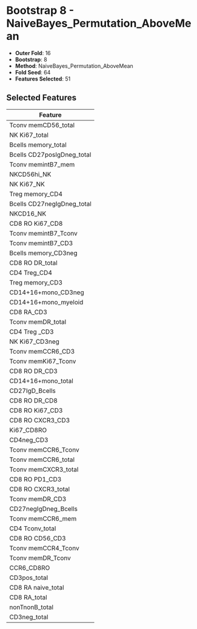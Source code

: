 # Bootstrap 8 - NaiveBayes_Permutation_AboveMean

- **Outer Fold**: 16
- **Bootstrap**: 8
- **Method**: NaiveBayes_Permutation_AboveMean
- **Fold Seed**: 64
- **Features Selected**: 51

## Selected Features

| Feature |
|---------|
| Tconv memCD56_total |
| NK Ki67_total |
| Bcells memory_total |
| Bcells CD27posIgDneg_total |
| Tconv memintB7_mem |
| NKCD56hi_NK |
| NK Ki67_NK |
| Treg memory_CD4 |
| Bcells CD27negIgDneg_total |
| NKCD16_NK |
| CD8 RO Ki67_CD8 |
| Tconv memintB7_Tconv |
| Tconv memintB7_CD3 |
| Bcells memory_CD3neg |
| CD8 RO DR_total |
| CD4 Treg_CD4 |
| Treg memory_CD3 |
| CD14+16+mono_CD3neg |
| CD14+16+mono_myeloid |
| CD8 RA_CD3 |
| Tconv memDR_total |
| CD4 Treg _CD3 |
| NK Ki67_CD3neg |
| Tconv memCCR6_CD3 |
| Tconv memKi67_Tconv |
| CD8 RO DR_CD3 |
| CD14+16+mono_total |
| CD27IgD_Bcells |
| CD8 RO DR_CD8 |
| CD8  RO Ki67_CD3 |
| CD8 RO CXCR3_CD3 |
| Ki67_CD8RO |
| CD4neg_CD3 |
| Tconv memCCR6_Tconv |
| Tconv memCCR6_total |
| Tconv memCXCR3_total |
| CD8 RO PD1_CD3 |
| CD8 RO CXCR3_total |
| Tconv memDR_CD3 |
| CD27negIgDneg_Bcells |
| Tconv memCCR6_mem |
| CD4 Tconv_total |
| CD8 RO CD56_CD3 |
| Tconv memCCR4_Tconv |
| Tconv memDR_Tconv |
| CCR6_CD8RO |
| CD3pos_total |
| CD8 RA naive_total |
| CD8 RA_total |
| nonTnonB_total |
| CD3neg_total |
